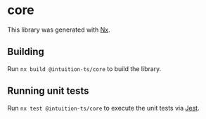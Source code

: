 # core

This library was generated with [Nx](https://nx.dev).

## Building

Run `nx build @intuition-ts/core` to build the library.

## Running unit tests

Run `nx test @intuition-ts/core` to execute the unit tests via [Jest](https://jestjs.io).
